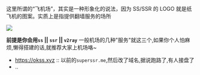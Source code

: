 这里所谓的“飞机场”，其实是一种形象化的说法，因为 SS/SSR 的 LOGO 就是纸飞机的图案。实质上是指提供翻墙服务的场所

![](https://i.loli.net/2019/04/12/5cb0b5753404a.png)

**前提是你会用`ss` || `ssr` || `v2ray`**
一般机场的几种"服务"就这三个,如果你个人怕麻烦,懒得搭建的话,就推荐大家上机场咯~

- https://okss.xyz :: 以前的`superssr.me`,然后改了域名,据说跑路了,有人接盘了
- ..
